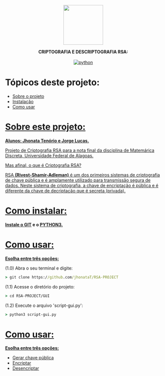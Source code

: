 <p align="center">
  <img src="https://raw.githubusercontent.com/jhonataT/RSA-PROJECT/master/GUI/icon.ico" height="128" />
</p>

<p align="center">
  <strong> CRIPTOGRAFIA E DESCRIPTOGRAFIA RSA: </strong>
  <br/>
  <br/>
  <a href="https://github.com/JhonataT/RSA-PROJECT"><img src="https://img.shields.io/pypi/pyversions/3?style=flat-square" alt="python"></a>
</p>

Tópicos deste projeto:
=================
<!--ts-->
   * [Sobre o projeto](#Sobre)
   * [Instalação](#instalando)
   * [Como usar](#como-usar)
<!--te-->

<a href="#como-usar"> 
  <h1>Sobre este projeto:</h1>
  <p><strong>Alunos: Jhonata Tenório e Jorge Lucas.</strong></p>
  <p>Projeto de Criptografia RSA para a nota final da disciplina de Matemárica Discreta, Universidade Federal de Alagoas.</p>
  <p>Mas afinal, o que é Criptografia RSA?</p>
  <p>
    RSA <strong>(Rivest-Shamir-Adleman)</strong> é um dos primeiros sistemas de criptografia de chave pública e é 
    amplamente utilizado para transmissão segura de dados. Neste sistema de criptografia, a chave
    de encriptação é pública e é diferente da chave de decriptação que é secreta (privada).
  </p>
</a>

<a href="#instalando">
  <h1>Como instalar:</h1>
  <p> 
    <strong>Instale o <a href="https://git-scm.com/downloads">GIT</a>  e o <a href="https://www.python.org/downloads/">PYTHON3.</a></strong> 
  </p>
</a>

<a href="#Sobre">
  <h1>Como usar:</h1>
  <p><strong>Esolha entre três opções:</strong></p>
</a>

<p>(1.0) Abra o seu terminal e digite:</p>

```cmd
> git clone https://github.com/jhonataT/RSA-PROJECT
```

<p>(1.1) Acesse o diretório do projeto:</p>

```cmd
> cd RSA-PROJECT/GUI
```
<p>(1.2) Execute o arquivo 'script-gui.py':</p>

```cmd
> python3 script-gui.py
```

<a href="#como-usar">
  <h1>Como usar:</h1>
  <p><strong>Esolha entre três opções:</strong></p>
</a>

<!--ts-->
   * [Gerar chave pública](#publicKey)
   * [Encriptar](#encrypt)
   * [Desencriptar](#decrypt)
<!--te-->

